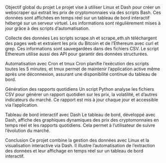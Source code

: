 Objectif global du projet
Le projet vise à utiliser Linux et Dash pour créer un webscraper qui extrait les prix de cryptomonnaies via des scripts Bash. Ces données sont affichées en temps réel sur un tableau de bord interactif hébergé sur un serveur virtuel. Les informations sont régulièrement mises à jour grâce à des scripts d’automatisation.

Collecte des données
Les scripts scrape.sh et scrape_eth.sh téléchargent des pages web et extraient les prix du Bitcoin et de l’Ethereum avec curl et grep. Ces informations sont sauvegardées dans des fichiers CSV. Le script Ethereum utilise aussi des API pour garantir des données structurées.

Automatisation avec Cron et tmux
Cron planifie l’exécution des scripts toutes les 5 minutes, et tmux permet de maintenir l’application active même après une déconnexion, assurant une disponibilité continue du tableau de bord.

Génération des rapports quotidiens
Un script Python analyse les fichiers CSV pour générer un rapport quotidien sur les prix, la volatilité, et d’autres indicateurs du marché. Ce rapport est mis à jour chaque jour et accessible via l’application.

Tableau de bord interactif avec Dash
Le tableau de bord, développé avec Dash, affiche des graphiques dynamiques des prix des cryptomonnaies en temps réel et les rapports quotidiens. Cela permet à l’utilisateur de suivre l’évolution du marché.

Conclusion
Ce projet combine la gestion des données avec Linux et la visualisation interactive via Dash. Il illustre l’automatisation de l’extraction des données et leur affichage en temps réel sur un tableau de bord interactif.

